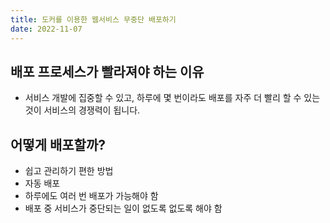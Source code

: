 ```yaml
---
title: 도커를 이용한 웹서비스 무중단 배포하기
date: 2022-11-07
---
```


## 배포 프로세스가 빨라져야 하는 이유

- 서비스 개발에 집중할 수 있고, 하루에 몇 번이라도 배포를 자주 더 빨리 할 수 있는 것이 서비스의 경쟁력이 됩니다.

## 어떻게 배포할까?

- 쉽고 관리하기 편한 방법
- 자동 배포
- 하루에도 여러 번 배포가 가능해야 함
- 배포 중 서비스가 중단되는 일이 없도록 없도록 해야 함
